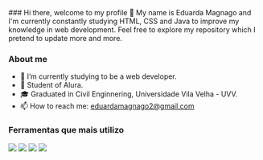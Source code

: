 <html lang="en-EN">
### Hi there, welcome to my profile 👋
My name is Eduarda Magnago and I'm currently constantly studying HTML, CSS and Java to improve my knowledge in web development.
Feel free to explore my repository which I pretend to update more and more. 

### About me
- 🔭 I’m currently studying to be a web developer. 
- 🌱 Student of Alura.
- 🎓 Graduated in Civil Enginnering, Universidade Vila Velha - UVV.
- 📫 How to reach me: eduardamagnago2@gmail.com

### Ferramentas que mais utilizo
<dev>
<img src="https://img.shields.io/badge/HTML-239120?style=for-the-badge&logo=html5&logoColor=white7">
<img src="https://img.shields.io/badge/CSS-239120?&style=for-the-badge&logo=css3&logoColor=white">
<img src="https://img.shields.io/badge/JavaScript-323330?style=for-the-badge&logo=javascript&logoColor=F7DF1E">
<img src="https://img.shields.io/badge/Python-14354C?style=for-the-badge&logo=python&logoColor=white">
</dev>
